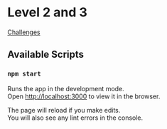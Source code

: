 # Level 2 and 3
[Challenges](http://www.programator.sk/spoznaj-svoju-uroven)

## Available Scripts

### `npm start`

Runs the app in the development mode.<br />
Open [http://localhost:3000](http://localhost:3000) to view it in the browser.

The page will reload if you make edits.<br />
You will also see any lint errors in the console.

